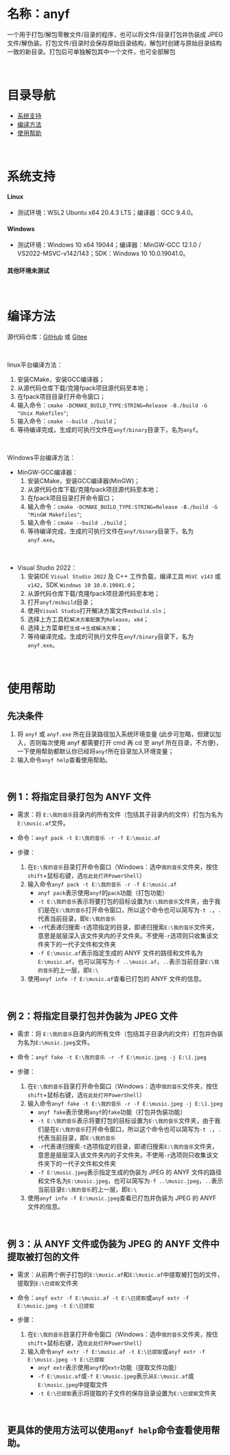 # 名称：anyf

一个用于打包/解包零散文件/目录的程序，也可以将文件/目录打包并伪装成 JPEG 文件/解伪装。打包文件/目录时会保存原始目录结构，解包时创建与原始目录结构一致的新目录。打包后可单独解包其中一个文件，也可全部解包

<br>

# 目录导航

- [系统支持](#系统支持)
- [编译方法](#编译方法)
- [使用帮助](#使用帮助)

<br>

# 系统支持

#### Linux

- 测试环境：WSL2 Ubuntu x64 20.4.3 LTS；编译器：GCC 9.4.0。

#### Windows

- 测试环境：Windows 10 x64 19044；编译器：MinGW-GCC 12.1.0 / VS2022-MSVC-v142/143；SDK：Windows 10 10.0.19041.0。

#### 其他环境未测试

<br>

# 编译方法

源代码仓库：[GitHub](https://github.com/hrpzcf/anyf) 或 [Gitee](https://gitee.com/hrpzcf/anyf)

<br>

linux平台编译方法：

1. 安装CMake，安装GCC编译器；
2. 从源代码仓库下载/克隆fpack项目源代码至本地；
3. 在fpack项目目录打开命令窗口；
4. 输入命令：`cmake -DCMAKE_BUILD_TYPE:STRING=Release -B./build -G "Unix Makefiles"`;
5. 输入命令：`cmake --build ./build`；
6. 等待编译完成，生成的可执行文件在`anyf/binary`目录下，名为`anyf`。

<br>

Windows平台编译方法：

- MinGW-GCC编译器：
  1. 安装CMake，安装GCC编译器(MinGW)；
  2. 从源代码仓库下载/克隆fpack项目源代码至本地；
  3. 在fpack项目目录打开命令窗口；
  4. 输入命令：`cmake -DCMAKE_BUILD_TYPE:STRING=Release -B./build -G "MinGW Makefiles"`;
  5. 输入命令：`cmake --build ./build`；
  6. 等待编译完成，生成的可执行文件在`anyf/binary`目录下，名为`anyf.exe`。

<br>

- Visual Studio 2022：
    1. 安装IDE `Visual Studio 2022` 及 C++ 工作负载，编译工具 `MSVC v143` 或 `v142`，SDK `Windows 10 10.0.19041.0`；
    2. 从源代码仓库下载/克隆fpack项目源代码至本地；
    3. 打开`anyf/msbuild`目录；
    4. 使用`Visual Studio`打开解决方案文件`msbuild.sln`；
    5. 选择上方工具栏`解决方案配置`为`Release`，`x64`；
    6. 选择上方菜单栏`生成`->`生成解决方案`；
    7. 等待编译完成，生成的可执行文件在`anyf/binary`目录下，名为`anyf.exe`。

<br>

# 使用帮助

## 先决条件

1. 将 `anyf` 或 `anyf.exe` 所在目录路径加入系统环境变量 (此步可忽略，但建议加入，否则每次使用 anyf 都需要打开 cmd 再 cd 至 anyf 所在目录，不方便)，一下使用帮助都默认你已经将`anyf`所在目录加入环境变量；
2. 输入命令`anyf help`查看使用帮助。

<br>

## 例 1：将指定目录打包为 ANYF 文件

- 需求：将 `E:\我的音乐`目录内的所有文件（包括其子目录内的文件）打包为名为`E:\music.af`文件。

- 命令：`anyf pack -t E:\我的音乐 -r -f E:\music.af`

- 步骤：

  1. 在`E:\我的音乐`目录打开命令窗口（Windows：选中`我的音乐`文件夹，按住`shift`+鼠标右键，选`在此处打开PowerShell`）
  2. 输入命令`anyf pack -t E:\我的音乐 -r -f E:\music.af`
     - `anyf pack`表示使用`anyf`的`pack`功能（打包功能）
     - `-t E:\我的音乐`表示将要打包的目标设置为`E:\我的音乐`文件夹，由于我们是在`E:\我的音乐`打开命令窗口，所以这个命令也可以简写为`-t .`，`.`代表当前目录，即`E:\我的音乐`
     - `-r`代表递归搜索`-t`选项指定的目录，即递归搜索`E:\我的音乐`文件夹，意思是层层深入该文件夹内的子文件夹。不使用`-r`选项则只收集该文件夹下的一代子文件和文件夹
     - `-f E:\music.af`表示指定生成的 ANYF 文件的路径和文件名为`E:\music.af`，也可以简写为`-f ..\music.af`，`..`表示当前目录`E:\我的音乐`的上一层，即`E:\`
  3. 使用`anyf info -f E:\music.af`查看已打包的 ANYF 文件的信息。

<br>

## 例 2：将指定目录打包并伪装为 JPEG 文件

- 需求：将 `E:\我的音乐`目录内的所有文件（包括其子目录内的文件）打包并伪装为名为`E:\music.jpeg`文件。

- 命令：`anyf fake -t E:\我的音乐 -r -f E:\music.jpeg -j E:\1.jpeg`

- 步骤：

  1. 在`E:\我的音乐`目录打开命令窗口（Windows：选中`我的音乐`文件夹，按住`shift`+鼠标右键，选`在此处打开PowerShell`）
  2. 输入命令`anyf fake -t E:\我的音乐 -r -f E:\music.jpeg -j E:\1.jpeg`
     - `anyf fake`表示使用`anyf`的`fake`功能（打包并伪装功能）
     - `-t E:\我的音乐`表示将要打包的目标设置为`E:\我的音乐`文件夹，由于我们是在`E:\我的音乐`打开命令窗口，所以这个命令也可以简写为`-t .`，`.`代表当前目录，即`E:\我的音乐`
     - `-r`代表递归搜索`-t`选项指定的目录，即递归搜索`E:\我的音乐`文件夹，意思是层层深入该文件夹内的子文件夹。不使用`-r`选项则只收集该文件夹下的一代子文件和文件夹
     - `-f E:\music.jpeg`表示指定生成的伪装为 JPEG 的 ANYF 文件的路径和文件名为`E:\music.jpeg`，也可以简写为`-f ..\music.jpeg`，`..`表示当前目录`E:\我的音乐`的上一层，即`E:\`
  3. 使用`anyf info -f E:\music.jpeg`查看已打包并伪装为 JPEG 的 ANYF 文件的信息。

<br>

## 例 3：从 ANYF 文件或伪装为 JPEG 的 ANYF 文件中提取被打包的文件

- 需求：从前两个例子打包的`E:\music.af`和`E:\music.af`中提取被打包的文件，提取到`E:\已提取`文件夹

- 命令：`anyf extr -f E:\music.af -t E:\已提取`或`anyf extr -f E:\music.jpeg -t E:\已提取`

- 步骤：

  1. 在`E:\我的音乐`目录打开命令窗口（Windows：选中`我的音乐`文件夹，按住`shift`+鼠标右键，选`在此处打开PowerShell`）
  2. 输入命令`anyf extr -f E:\music.af -t E:\已提取`或`anyf extr -f E:\music.jpeg -t E:\已提取`
     - `anyf extr`表示使用`anyf`的`extr`功能（提取文件功能）
     - `-f E:\music.af`或`-f E:\music.jpeg`表示从`E:\music.af`或`E:\music.jpeg`中提取文件
     - `-t E:\已提取`表示将提取的子文件的保存目录设置为`E:\已提取`文件夹

<br>

## 更具体的使用方法可以使用`anyf help`命令查看使用帮助。
